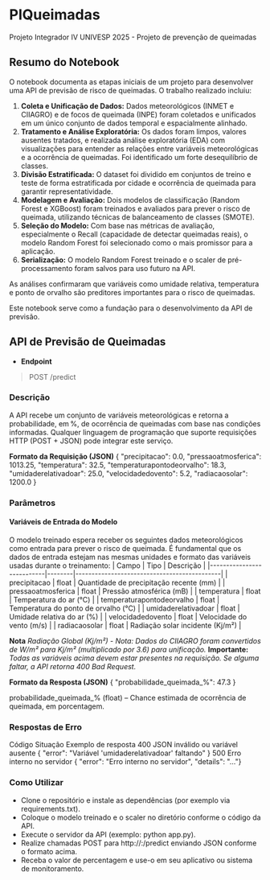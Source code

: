 # PIQueimadas
Projeto Integrador IV UNIVESP 2025 - Projeto de prevenção de queimadas

## Resumo do Notebook

O notebook documenta as etapas iniciais de um projeto para desenvolver uma API de previsão de risco de queimadas. O trabalho realizado incluiu:

1.  **Coleta e Unificação de Dados:** Dados meteorológicos (INMET e CIIAGRO) e de focos de queimada (INPE) foram coletados e unificados em um único conjunto de dados temporal e espacialmente alinhado.
2.  **Tratamento e Análise Exploratória:** Os dados foram limpos, valores ausentes tratados, e realizada análise exploratória (EDA) com visualizações para entender as relações entre variáveis meteorológicas e a ocorrência de queimadas. Foi identificado um forte desequilíbrio de classes.
3.  **Divisão Estratificada:** O dataset foi dividido em conjuntos de treino e teste de forma estratificada por cidade e ocorrência de queimada para garantir representatividade.
4.  **Modelagem e Avaliação:** Dois modelos de classificação (Random Forest e XGBoost) foram treinados e avaliados para prever o risco de queimada, utilizando técnicas de balanceamento de classes (SMOTE).
5.  **Seleção do Modelo:** Com base nas métricas de avaliação, especialmente o Recall (capacidade de detectar queimadas reais), o modelo Random Forest foi selecionado como o mais promissor para a aplicação.
6.  **Serialização:** O modelo Random Forest treinado e o scaler de pré-processamento foram salvos para uso futuro na API.

As análises confirmaram que variáveis como umidade relativa, temperatura e ponto de orvalho são preditores importantes para o risco de queimadas.

Este notebook serve como a fundação para o desenvolvimento da API de previsão.

## API de Previsão de Queimadas

- **Endpoint**
> POST /predict

### Descrição

A API recebe um conjunto de variáveis meteorológicas e retorna a probabilidade, em %, de ocorrência de queimadas com base nas condições informadas. Qualquer linguagem de programação que suporte requisições HTTP (POST + JSON) pode integrar este serviço.

**Formato da Requisição (JSON)**
{
  "precipitacao": 0.0,
  "pressaoatmosferica": 1013.25,
  "temperatura": 32.5,
  "temperaturapontodeorvalho": 18.3,
  "umidaderelativadoar": 25.0,
  "velocidadedovento": 5.2,
  "radiacaosolar": 1200.0
}
### Parâmetros
#### Variáveis de Entrada do Modelo

O modelo treinado espera receber os seguintes dados meteorológicos como entrada para prever o risco de queimada. É fundamental que os dados de entrada estejam nas mesmas unidades e formato das variáveis usadas durante o treinamento:
| Campo                     | Tipo   | Descrição                                   |
|---------------------------|--------|---------------------------------------------|
| precipitacao              | float  | Quantidade de precipitação recente (mm)     |
| pressaoatmosferica        | float  | Pressão atmosférica (mB)                    |
| temperatura               | float  | Temperatura do ar (°C)                      |
| temperaturapontodeorvalho | float  | Temperatura do ponto de orvalho (°C)        |
| umidaderelativadoar       | float  | Umidade relativa do ar (%)                  |
| velocidadedovento         | float  | Velocidade do vento (m/s)                   |
| radiacaosolar             | float  | Radiação solar incidente (Kj/m²)            |

**Nota** *Radiação Global (Kj/m²) - Nota: Dados do CIIAGRO foram convertidos de W/m² para Kj/m² (multiplicado por 3.6) para unificação.*
**Importante:** *Todas as variáveis acima devem estar presentes na requisição. Se alguma faltar, a API retorna 400 Bad Request.*

**Formato da Resposta (JSON)**
{
  "probabilidade_queimada_%": 47.3
}


probabilidade_queimada_% (float) – Chance estimada de ocorrência de queimada, em porcentagem.

### Respostas de Erro
Código	Situação	Exemplo de resposta
400	JSON inválido ou variável ausente	{ "error": "Variável 'umidaderelativadoar' faltando" }
500	Erro interno no servidor	{ "error": "Erro interno no servidor", "details": "..."}

### Como Utilizar
- Clone o repositório e instale as dependências (por exemplo via requirements.txt).
- Coloque o modelo treinado e o scaler no diretório conforme o código da API.
- Execute o servidor da API (exemplo: python app.py).
- Realize chamadas POST para http://<servidor>:<porta>/predict enviando JSON conforme o formato acima.
- Receba o valor de percentagem e use-o em seu aplicativo ou sistema de monitoramento.
